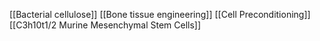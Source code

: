 [[Bacterial cellulose]]
[[Bone tissue engineering]]
[[Cell Preconditioning]]
[[C3h10t1/2 Murine Mesenchymal Stem Cells]]
